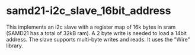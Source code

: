 # samd21-i2c_slave_16bit_address
This implements an i2c slave with a register map of 16k bytes in sram (SAMD21 has a total of 32kB ram). A 2 byte write is needed to load a 14bit address. The slave supports multi-byte writes and reads. It uses the "Wire" library.
